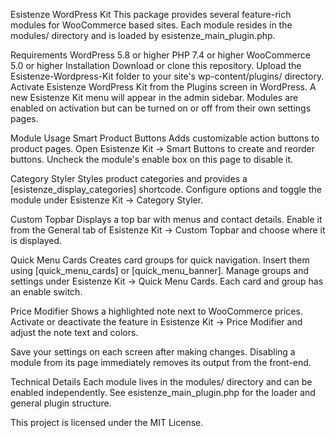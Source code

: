 Esistenze WordPress Kit
This package provides several feature-rich modules for WooCommerce based sites. Each module resides in the modules/ directory and is loaded by esistenze_main_plugin.php.

Requirements
WordPress 5.8 or higher
PHP 7.4 or higher
WooCommerce 5.0 or higher
Installation
Download or clone this repository.
Upload the Esistenze-Wordpress-Kit folder to your site's wp-content/plugins/ directory.
Activate Esistenze WordPress Kit from the Plugins screen in WordPress.
A new Esistenze Kit menu will appear in the admin sidebar.
Modules are enabled on activation but can be turned on or off from their own settings pages.

Module Usage
Smart Product Buttons
Adds customizable action buttons to product pages. Open Esistenze Kit → Smart Buttons to create and reorder buttons. Uncheck the module's enable box on this page to disable it.

Category Styler
Styles product categories and provides a [esistenze_display_categories] shortcode. Configure options and toggle the module under Esistenze Kit → Category Styler.

Custom Topbar
Displays a top bar with menus and contact details. Enable it from the General tab of Esistenze Kit → Custom Topbar and choose where it is displayed.

Quick Menu Cards
Creates card groups for quick navigation. Insert them using [quick_menu_cards] or [quick_menu_banner]. Manage groups and settings under Esistenze Kit → Quick Menu Cards. Each card and group has an enable switch.

Price Modifier
Shows a highlighted note next to WooCommerce prices. Activate or deactivate the feature in Esistenze Kit → Price Modifier and adjust the note text and colors.

Save your settings on each screen after making changes. Disabling a module from its page immediately removes its output from the front-end.

Technical Details
Each module lives in the modules/ directory and can be enabled independently. See esistenze_main_plugin.php for the loader and general plugin structure.

This project is licensed under the MIT License.